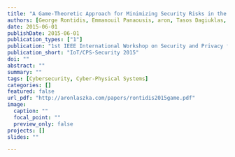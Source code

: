 ```yaml
---
title: "A Game-Theoretic Approach for Minimizing Security Risks in the Internet-of-Things"
authors: [George Rontidis, Emmanouil Panaousis, aron, Tasos Dagiuklas, Pasquale Malacaria, Tansu Alpcan]
date: 2015-06-01
publishDate: 2015-06-01
publication_types: ["1"]
publication: "1st IEEE International Workshop on Security and Privacy for Internet of Things and Cyber-Physical Systems, in conjunction with IEEE ICC 2015 (IoT/CPS-Security 2015)"
publication_short: "IoT/CPS-Security 2015"
doi: ""
abstract: ""
summary: ""
tags: [Cybersecurity, Cyber-Physical Systems]
categories: []
featured: false
url_pdf: "http://aronlaszka.com/papers/rontidis2015game.pdf"
image:
  caption: ""
  focal_point: ""
  preview_only: false
projects: []
slides: ""

---
```

